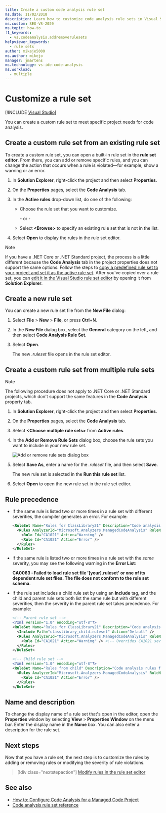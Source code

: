 ```yaml
---
title: Create a custom code analysis rule set
ms.date: 11/02/2018
description: Learn how to customize code analysis rule sets in Visual Studio. See how to create new sets from scratch or from existing sets. Understand rule precedence.
ms.custom: SEO-VS-2020
ms.topic: how-to
f1_keywords:
  - vs.codeanalysis.addremoverulesets
helpviewer_keywords:
  - rule sets
author: mikejo5000
ms.author: mikejo
manager: jmartens
ms.technology: vs-ide-code-analysis
ms.workload:
  - multiple
---
```

# Customize a rule set

 [!INCLUDE [Visual Studio](~/includes/applies-to-version/vs-windows-only.md)]

You can create a custom rule set to meet specific project needs for code analysis.

## Create a custom rule set from an existing rule set

To create a custom rule set, you can open a built-in rule set in the **rule set editor**. From there, you can add or remove specific rules, and you can change the action that occurs when a rule is violated&mdash;for example, show a warning or an error.

1. In **Solution Explorer**, right-click the project and then select **Properties**.

2. On the **Properties** pages, select the **Code Analysis** tab.


3. In the **Active rules** drop-down list, do one of the following:


   - Choose the rule set that you want to customize.

     \- or -

   - Select **\<Browse>** to specify an existing rule set that is not in the list.

4. Select **Open** to display the rules in the rule set editor.

> [!NOTE]
> If you have a .NET Core or .NET Standard project, the process is a little different because the **Code Analysis** tab in the project properties does not support the same options. Follow the steps to [copy a predefined rule set to your project and set it as the active rule set](/dotnet/fundamentals/code-analysis/code-quality-rule-options). After you've copied over a rule set, you can [edit it in the Visual Studio rule set editor](working-in-the-code-analysis-rule-set-editor.md) by opening it from **Solution Explorer**.

## Create a new rule set

You can create a new rule set file from the **New File** dialog:

1. Select **File** > **New** > **File**, or press **Ctrl**+**N**.

2. In the **New File** dialog box, select the **General** category on the left, and then select **Code Analysis Rule Set**.

3. Select **Open**.

   The new *.ruleset* file opens in the rule set editor.

## Create a custom rule set from multiple rule sets

> [!NOTE]
> The following procedure does not apply to .NET Core or .NET Standard projects, which don't support the same features in the **Code Analysis** property tab.

1. In **Solution Explorer**, right-click the project and then select **Properties**.

2. On the **Properties** pages, select the **Code Analysis** tab.


3. Select **\<Choose multiple rule sets>** from **Active rules**.


4. In the **Add or Remove Rule Sets** dialog box, choose the rule sets you want to include in your new rule set.

   ![Add or remove rule sets dialog box](media/add-remove-rule-sets.png)

5. Select **Save As**, enter a name for the *.ruleset* file, and then select **Save**.

   The new rule set is selected in the **Run this rule set** list.

6. Select **Open** to open the new rule set in the rule set editor.

## Rule precedence

- If the same rule is listed two or more times in a rule set with different severities, the compiler generates an error. For example:

   ```xml
   <RuleSet Name="Rules for ClassLibrary21" Description="Code analysis rules for ClassLibrary21.csproj." ToolsVersion="15.0">
     <Rules AnalyzerId="Microsoft.Analyzers.ManagedCodeAnalysis" RuleNamespace="Microsoft.Rules.Managed">
       <Rule Id="CA1021" Action="Warning" />
       <Rule Id="CA1021" Action="Error" />
     </Rules>
   </RuleSet>
   ```

- If the same rule is listed two or more times in a rule set with the *same* severity, you may see the following warning in the **Error List**:

   **CA0063 : Failed to load rule set file '\[your].ruleset' or one of its dependent rule set files. The file does not conform to the rule set schema.**

- If the rule set includes a child rule set by using an **Include** tag, and the child and parent rule sets both list the same rule but with different severities, then the severity in the parent rule set takes precedence. For example:

   ```xml
   <!-- Parent rule set -->
   <?xml version="1.0" encoding="utf-8"?>
   <RuleSet Name="Rules for ClassLibrary21" Description="Code analysis rules for ClassLibrary21.csproj." ToolsVersion="15.0">
     <Include Path="classlibrary_child.ruleset" Action="Default" />
     <Rules AnalyzerId="Microsoft.Analyzers.ManagedCodeAnalysis" RuleNamespace="Microsoft.Rules.Managed">
       <Rule Id="CA1021" Action="Warning" /> <!-- Overrides CA1021 severity from child rule set -->
     </Rules>
   </RuleSet>

   <!-- Child rule set -->
   <?xml version="1.0" encoding="utf-8"?>
   <RuleSet Name="Rules from child" Description="Code analysis rules from child." ToolsVersion="15.0">
     <Rules AnalyzerId="Microsoft.Analyzers.ManagedCodeAnalysis" RuleNamespace="Microsoft.Rules.Managed">
       <Rule Id="CA1021" Action="Error" />
     </Rules>
   </RuleSet>
   ```

## Name and description

To change the display name of a rule set that's open in the editor, open the **Properties** window by selecting **View** > **Properties Window** on the menu bar. Enter the display name in the **Name** box. You can also enter a description for the rule set.

## Next steps

Now that you have a rule set, the next step is to customize the rules by adding or removing rules or modifying the severity of rule violations.

> [!div class="nextstepaction"]
> [Modify rules in the rule set editor](../code-quality/working-in-the-code-analysis-rule-set-editor.md)

## See also

- [How to: Configure Code Analysis for a Managed Code Project](../code-quality/how-to-configure-code-analysis-for-a-managed-code-project.md)
- [Code analysis rule set reference](../code-quality/rule-set-reference.md)